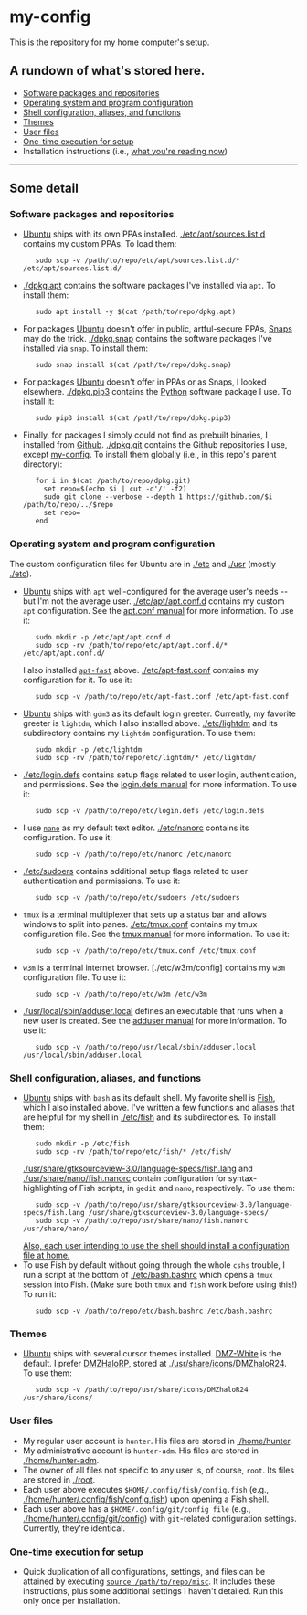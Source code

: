 # my-config
This is the repository for my home computer's setup.
## A rundown of what's stored here.
- [Software packages and repositories](#software-packages-and-repositories)
- [Operating system and program configuration](#operating-system-and-program-configuration)
- [Shell configuration, aliases, and functions](#shell-configuration-aliases-and-functions)
- [Themes](#themes)
- [User files](#user-files)
- [One-time execution for setup](#one-time-execution-for-setup)
- Installation instructions (i.e., [what you're reading now](README.md))
---
## Some detail
### Software packages and repositories
- [Ubuntu](https://ubuntu.com) ships with its own PPAs installed. [./etc/apt/sources.list.d](etc/apt/sources.list.d) contains my custom PPAs. To load them:
    ```shell
       sudo scp -v /path/to/repo/etc/apt/sources.list.d/* /etc/apt/sources.list.d/
    ```
- [./dpkg.apt](dpkg.apt) contains the software packages I've installed via `apt`. To install them:
    ```shell
       sudo apt install -y $(cat /path/to/repo/dpkg.apt)
    ```
- For packages [Ubuntu](https://ubuntu.com) doesn't offer in public, artful-secure PPAs, [Snaps](https://snapcraft.io) may do the trick. [./dpkg.snap](dpkg.snap) contains the software packages I've installed via `snap`. To install them:
    ```shell
       sudo snap install $(cat /path/to/repo/dpkg.snap)
    ```
- For packages [Ubuntu](https://ubuntu.com) doesn't offer in PPAs or as Snaps, I looked elsewhere. [./dpkg.pip3](dpkg.pip3) contains the [Python](https://python.org) software package I use. To install it:
    ```shell
       sudo pip3 install $(cat /path/to/repo/dpkg.pip3)
    ```
- Finally, for packages I simply could not find as prebuilt binaries, I installed from [Github](https://github.com). [./dpkg.git](dpkg.git) contains the Github repositories I use, except [my-config](#). To install them globally (i.e., in this repo's parent directory):
    ```shell
       for i in $(cat /path/to/repo/dpkg.git)
         set repo=$(echo $i | cut -d'/' -f2)
         sudo git clone --verbose --depth 1 https://github.com/$i /path/to/repo/../$repo
         set repo=
       end
    ```
### Operating system and program configuration
   The custom configuration files for Ubuntu are in [./etc](etc) and [./usr](usr) (mostly [./etc](etc)).
- [Ubuntu](https://ubuntu.com) ships with `apt` well-configured for the average user's needs -- but I'm not the average user. [./etc/apt/apt.conf.d](etc/apt/apt.conf.d) contains my custom `apt` configuration. See the [apt.conf manual](https://linux.die.net/man/5/apt.conf) for more information. To use it:
    ```shell
       sudo mkdir -p /etc/apt/apt.conf.d
       sudo scp -rv /path/to/repo/etc/apt/apt.conf.d/* /etc/apt/apt.conf.d/
    ```
    I also installed [`apt-fast`](https://github.com/ilikenwf/apt-fast) above. [./etc/apt-fast.conf](etc/apt-fast.conf) contains my configuration for it. To use it:
    ```shell
       sudo scp -v /path/to/repo/etc/apt-fast.conf /etc/apt-fast.conf
    ```
- [Ubuntu](https://ubuntu.com) ships with `gdm3` as its default login greeter. Currently, my favorite greeter is `lightdm`, which I also installed above. [./etc/lightdm](etc/lightdm) and its subdirectory contains my `lightdm` configuration. To use them:
    ```shell
       sudo mkdir -p /etc/lightdm
       sudo scp -rv /path/to/repo/etc/lightdm/* /etc/lightdm/
    ```
- [./etc/login.defs](etc/login.defs) contains setup flags related to user login, authentication, and permissions. See the [login.defs manual](http://man7.org/linux/man-pages/man5/login.defs.5.html) for more information. To use it:
    ```shell
       sudo scp -v /path/to/repo/etc/login.defs /etc/login.defs
    ```
- I use [`nano`](https://nano-editor.org) as my default text editor. [./etc/nanorc](etc/nanorc) contains its configuration. To use it:
    ```shell
       sudo scp -v /path/to/repo/etc/nanorc /etc/nanorc
    ```
- [./etc/sudoers](etc/sudoers) contains additional setup flags related to user authentication and permissions. To use it:
    ```shell
       sudo scp -v /path/to/repo/etc/sudoers /etc/sudoers
    ```
- `tmux` is a terminal multiplexer that sets up a status bar and allows windows to split into panes. [./etc/tmux.conf](etc/tmux.conf) contains my tmux configuration file. See the [tmux manual](https://man.openbsd.org/OpenBSD-current/man1/tmux.1) for more information. To use it:
    ```shell
       sudo scp -v /path/to/repo/etc/tmux.conf /etc/tmux.conf
    ```
- `w3m` is a terminal internet browser. [./etc/w3m/config] contains my `w3m` configuration file. To use it:
    ```shell
       sudo scp -v /path/to/repo/etc/w3m /etc/w3m
    ```
- [./usr/local/sbin/adduser.local](usr/local/sbin/adduser.local) defines an executable that runs when a new user is created. See the [adduser manual](manpages.ubuntu.com/manpages/artful/man8/adduser) for more information. To use it:
    ```shell
       sudo scp -v /path/to/repo/usr/local/sbin/adduser.local /usr/local/sbin/adduser.local
    ```
### Shell configuration, aliases, and functions
- [Ubuntu](https://ubuntu.com) ships with `bash` as its default shell. My favorite shell is [Fish](https://fishshell.com), which I also installed above. I've written a few functions and aliases that are helpful for my shell in [./etc/fish](etc/fish) and its subdirectories. To install them:
    ```shell
       sudo mkdir -p /etc/fish
       sudo scp -rv /path/to/repo/etc/fish/* /etc/fish/
    ```
    [./usr/share/gtksourceview-3.0/language-specs/fish.lang](usr/share/gtksourceview-3.0/language-specs/fish.lang) and [./usr/share/nano/fish.nanorc](usr/share/nano/fish.nanorc) contain configuration for syntax-highlighting of Fish scripts, in `gedit` and `nano`, respectively.
    To use them:
    ```shell
       sudo scp -v /path/to/repo/usr/share/gtksourceview-3.0/language-specs/fish.lang /usr/share/gtksourceview-3.0/language-specs/
       sudo scp -v /path/to/repo/usr/share/nano/fish.nanorc /usr/share/nano/
    ```
    [Also, each user intending to use the shell should install a configuration file at home.](#user)
- To use Fish by default without going through the whole `cshs` trouble, I run a script at the bottom of [./etc/bash.bashrc](etc/bash.bashrc) which opens a `tmux` session into Fish. (Make sure both `tmux` and `fish` work before using this!) To run it:
    ```shell
       sudo scp -v /path/to/repo/etc/bash.bashrc /etc/bash.bashrc
    ```
### Themes
- [Ubuntu](https://ubuntu.com) ships with several cursor themes installed. [DMZ-White](https://gnome-look.org/content/show.php/?content=159847) is the default. I prefer [DMZHaloRP](https://gnome-look.org/p/999745), stored at [./usr/share/icons/DMZhaloR24](usr/share/icons/DMZhaloR24). To use them:
    ```shell
       sudo scp -v /path/to/repo/usr/share/icons/DMZhaloR24 /usr/share/icons/
    ```
### User files
- My regular user account is `hunter`. His files are stored in [./home/hunter](home/hunter).
- My administrative account is `hunter-adm`. His files are stored in [./home/hunter-adm](home/hunter-adm).
- The owner of all files not specific to any user is, of course, `root`. Its files are stored in [./root](root).
- Each user above executes `$HOME/.config/fish/config.fish` (e.g., [./home/hunter/.config/fish/config.fish](home/hunter/.config/fish/config.fish)) upon opening a Fish shell.
- Each user above has a `$HOME/.config/git/config file` (e.g., [./home/hunter/.config/git/config](home/hunter/.config/git/config)) with `git`-related configuration settings. Currently, they're identical.
### One-time execution for setup
- Quick duplication of all configurations, settings, and files can be attained by executing [`source /path/to/repo/misc`](misc). It includes these instructions, plus some additional settings I haven't detailed. Run this only once per installation.
